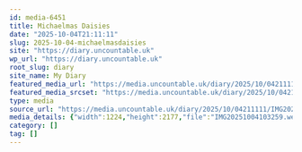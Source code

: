 ```yaml
---
id: media-6451
title: Michaelmas Daisies
date: "2025-10-04T21:11:11"
slug: 2025-10-04-michaelmasdaisies
site: "https://diary.uncountable.uk"
wp_url: "https://diary.uncountable.uk"
root_slug: diary
site_name: My Diary
featured_media_url: "https://media.uncountable.uk/diary/2025/10/04211111/IMG20251004103259.webp"
featured_media_srcset: "https://media.uncountable.uk/diary/2025/10/04211111/IMG20251004103259-169x300.webp 169w, https://media.uncountable.uk/diary/2025/10/04211111/IMG20251004103259-576x1024.webp 576w, https://media.uncountable.uk/diary/2025/10/04211111/IMG20251004103259-150x150.webp 150w, https://media.uncountable.uk/diary/2025/10/04211111/IMG20251004103259-360x640.webp 360w, https://media.uncountable.uk/diary/2025/10/04211111/IMG20251004103259.webp 1224w"
type: media
source_url: "https://media.uncountable.uk/diary/2025/10/04211111/IMG20251004103259.webp"
media_details: {"width":1224,"height":2177,"file":"IMG20251004103259.webp","filesize":189254,"sizes":{"medium":{"file":"IMG20251004103259-169x300.webp","width":169,"height":300,"filesize":26492,"mime_type":"image/webp","source_url":"https://media.uncountable.uk/diary/2025/10/04211111/IMG20251004103259-169x300.webp"},"large":{"file":"IMG20251004103259-576x1024.webp","width":576,"height":1024,"filesize":153242,"mime_type":"image/webp","source_url":"https://media.uncountable.uk/diary/2025/10/04211111/IMG20251004103259-576x1024.webp"},"thumbnail":{"file":"IMG20251004103259-150x150.webp","width":150,"height":150,"filesize":16258,"mime_type":"image/webp","source_url":"https://media.uncountable.uk/diary/2025/10/04211111/IMG20251004103259-150x150.webp"},"mobwidth":{"file":"IMG20251004103259-360x640.webp","width":360,"height":640,"filesize":80792,"mime_type":"image/webp","source_url":"https://media.uncountable.uk/diary/2025/10/04211111/IMG20251004103259-360x640.webp"},"full":{"file":"IMG20251004103259.webp","width":1224,"height":2177,"mime_type":"image/webp","source_url":"https://media.uncountable.uk/diary/2025/10/04211111/IMG20251004103259.webp"}},"image_meta":{"aperture":"0","credit":"","camera":"","caption":"","created_timestamp":"0","copyright":"","focal_length":"0","iso":"0","shutter_speed":"0","title":"","orientation":"0","keywords":[]}}
category: []
tag: []
---
```


